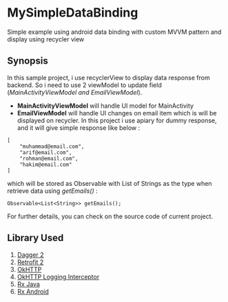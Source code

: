 # MySimpleDataBinding
Simple example using android data binding with custom MVVM pattern and display using recycler view

## Synopsis
In this sample project, i use recyclerView to display data response from backend.
So i need to use 2 viewModel to update field (*MainActivityViewModel and EmailViewModel*).
  - **MainActivityViewModel** will handle UI model for MainActivity
  - **EmailViewModel** will handle UI changes on email item which is will be displayed on recycler.
In this project i use apiary for dummy response, and it will give simple response like below :
```
[
    "muhammad@email.com",
    "arif@email.com",
    "rohman@email.com",
    "hakim@email.com"
]
```
which will be stored as Observable with List of Strings as the type when retrieve data using *getEmails()* :
```
Observable<List<String>> getEmails();
```
For further details, you can check on the source code of current project.

  
 ## Library Used
1. [Dagger 2](https://github.com/google/dagger)
2. [Retrofit 2](https://github.com/square/retrofit)
3. [OkHTTP](https://github.com/square/okhttp) 
4. [OkHTTP Logging Interceptor](https://github.com/square/okhttp/tree/master/okhttp-logging-interceptor)
5. [Rx Java](https://github.com/ReactiveX/RxJava)
6. [Rx Android](https://github.com/ReactiveX/RxAndroid)
